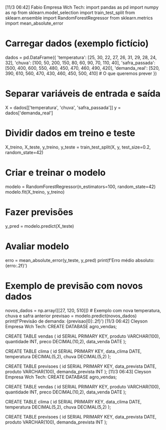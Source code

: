 [11/3 06:42] Fabio Empresa Wch Tech: import pandas as pd
import numpy as np
from sklearn.model_selection import train_test_split
from sklearn.ensemble import RandomForestRegressor
from sklearn.metrics import mean_absolute_error

# Carregar dados (exemplo fictício)
dados = pd.DataFrame({
    'temperatura': [25, 30, 22, 27, 26, 31, 29, 28, 24, 32],
    'chuva': [100, 50, 200, 150, 80, 60, 90, 70, 110, 40],
    'safra_passada': [500, 400, 600, 550, 480, 450, 470, 460, 490, 420],
    'demanda_real': [520, 390, 610, 560, 470, 430, 460, 450, 500, 410]  # O que queremos prever
})

# Separar variáveis de entrada e saída
X = dados[['temperatura', 'chuva', 'safra_passada']]
y = dados['demanda_real']

# Dividir dados em treino e teste
X_treino, X_teste, y_treino, y_teste = train_test_split(X, y, test_size=0.2, random_state=42)

# Criar e treinar o modelo
modelo = RandomForestRegressor(n_estimators=100, random_state=42)
modelo.fit(X_treino, y_treino)

# Fazer previsões
y_pred = modelo.predict(X_teste)

# Avaliar modelo
erro = mean_absolute_error(y_teste, y_pred)
print(f'Erro médio absoluto: {erro:.2f}')

# Exemplo de previsão com novos dados
novos_dados = np.array([[27, 120, 510]])  # Exemplo com nova temperatura, chuva e safra anterior
previsao = modelo.predict(novos_dados)
print(f'Previsão de demanda: {previsao[0]:.2f}')
[11/3 06:42] Cleyson Empresa Wch Tech: CREATE DATABASE agro_vendas;

CREATE TABLE vendas (
    id SERIAL PRIMARY KEY,
    produto VARCHAR(100),
    quantidade INT,
    preco DECIMAL(10,2),
    data_venda DATE
);

CREATE TABLE clima (
    id SERIAL PRIMARY KEY,
    data_clima DATE,
    temperatura DECIMAL(5,2),
    chuva DECIMAL(5,2)
);

CREATE TABLE previsoes (
    id SERIAL PRIMARY KEY,
    data_prevista DATE,
    produto VARCHAR(100),
    demanda_prevista INT
);
[11/3 06:43] Cleyson Empresa Wch Tech: CREATE DATABASE agro_vendas;

CREATE TABLE vendas (
    id SERIAL PRIMARY KEY,
    produto VARCHAR(100),
    quantidade INT,
    preco DECIMAL(10,2),
    data_venda DATE
);

CREATE TABLE clima (
    id SERIAL PRIMARY KEY,
    data_clima DATE,
    temperatura DECIMAL(5,2),
    chuva DECIMAL(5,2)
);

CREATE TABLE previsoes (
    id SERIAL PRIMARY KEY,
    data_prevista DATE,
    produto VARCHAR(100),
    demanda_prevista INT
);
